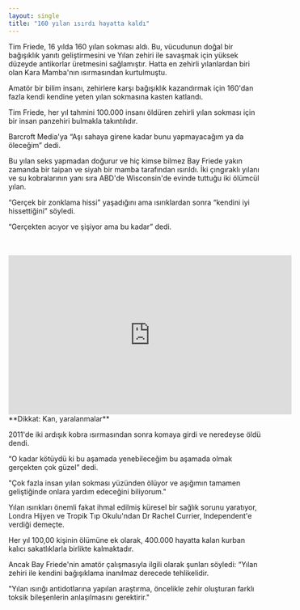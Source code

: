 ```yaml
---
layout: single
title: "160 yılan ısırdı hayatta kaldı"
---
```

Tim Friede, 16 yılda 160 yılan sokması aldı. Bu, vücudunun doğal bir bağışıklık yanıtı geliştirmesini ve Yılan zehiri ile savaşmak için yüksek düzeyde antikorlar üretmesini sağlamıştır. Hatta en zehirli yılanlardan biri olan Kara Mamba'nın ısırmasından kurtulmuştu.

Amatör bir bilim insanı, zehirlere karşı bağışıklık kazandırmak için 160'dan fazla kendi kendine yeten yılan sokmasına kasten katlandı.

Tim Friede, her yıl tahmini 100.000 insanı öldüren zehirli yılan sokması için bir insan panzehiri bulmakla takıntılıdır.

Barcroft Media'ya “Aşı sahaya girene kadar bunu yapmayacağım ya da öleceğim” dedi.

Bu yılan seks yapmadan doğurur ve hiç kimse bilmez
Bay Friede yakın zamanda bir taipan ve siyah bir mamba tarafından ısırıldı. İki çıngıraklı yılanı ve su kobralarının yanı sıra ABD'de Wisconsin'de evinde tuttuğu iki ölümcül yılan.

“Gerçek bir zonklama hissi” yaşadığını ama ısırıklardan sonra “kendini iyi hissettiğini” söyledi.

“Gerçekten acıyor ve şişiyor ama bu kadar” dedi.
                                                                                                                                   
<iframe width="560" height="315" src="https://www.youtube.com/embed/ucpGlWnq8EE" frameborder="0" allow="autoplay; encrypted-media" allowfullscreen></iframe>
**Dikkat: Kan, yaralanmalar**

2011'de iki ardışık kobra ısırmasından sonra komaya girdi ve neredeyse öldü dendi.

“O kadar kötüydü ki bu aşamada yenebileceğim bu aşamada olmak gerçekten çok güzel” dedi.

"Çok fazla insan yılan sokması yüzünden ölüyor ve aşığımın tamamen geliştiğinde onlara yardım edeceğini biliyorum."

Yılan ısırıkları önemli fakat ihmal edilmiş küresel bir sağlık sorunu yaratıyor, Londra Hijyen ve Tropik Tıp Okulu'ndan Dr Rachel Currier, Independent'e verdiği demeçte.

Her yıl 100,00 kişinin ölümüne ek olarak, 400.000 hayatta kalan kurban kalıcı sakatlıklarla birlikte kalmaktadır.

Ancak Bay Friede'nin amatör çalışmasıyla ilgili olarak şunları söyledi: “Yılan zehiri ile kendini bağışıklama inanılmaz derecede tehlikelidir.

"Yılan ısırığı antidotlarına yapılan araştırma, öncelikle zehir oluşturan farklı toksik bileşenlerin anlaşılmasını gerektirir."
